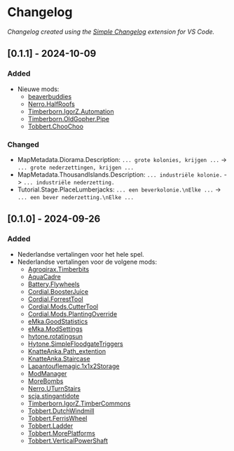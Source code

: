 # Changelog

_Changelog created using the [Simple Changelog](https://marketplace.visualstudio.com/items?itemName=tobiaswaelde.vscode-simple-changelog) extension for VS Code._

## [0.1.1] - 2024-10-09

### Added

- Nieuwe mods:
  - [beaverbuddies](Data/Localizations/Plugins/beaverbuddies)
  - [Nerro.HalfRoofs](Data/Localizations/Plugins/Nerro.HalfRoofs)
  - [Timberborn.IgorZ.Automation](Data/Localizations/Plugins/Timberborn.IgorZ.Automation)
  - [Timberborn.OldGopher.Pipe](Data/Localizations/Plugins/Timberborn.OldGopher.Pipe)
  - [Tobbert.ChooChoo](Data/Localizations/Plugins/Tobbert.ChooChoo)

### Changed

- MapMetadata.Diorama.Description: `... grote kolonies, krijgen ...` -> `... grote nederzettingen, krijgen ...`
- MapMetadata.ThousandIslands.Description: `... industriële kolonie.` -> `... industriële nederzetting.`
- Tutorial.Stage.PlaceLumberjacks: `... een beverkolonie.\nElke ...` -> `... een bever nederzetting.\nElke ...`

## [0.1.0] - 2024-09-26

### Added

- Nederlandse vertalingen voor het hele spel.
- Nederlandse vertalingen voor de volgene mods:
  - [Agroqirax.Timberbits](Data/Localizations/Plugins/Agroqirax.Timberbits)
  - [AquaCadre](Data/Localizations/Plugins/AquaCadre)
  - [Battery.Flywheels](Data/Localizations/Plugins/Battery.Flywheels)
  - [Cordial.BoosterJuice](Data/Localizations/Plugins/Cordial.BoosterJuice)
  - [Cordial.ForrestTool](Data/Localizations/Plugins/Cordial.ForestTool)
  - [Cordial.Mods.CutterTool](Data/Localizations/Plugins/Cordial.Mods.CutterTool)
  - [Cordial.Mods.PlantingOverride](Data/Localizations/Plugins/Cordial.Mods.PlantingOverride)
  - [eMka.GoodStatistics](Data/Localizations/Plugins/eMka.GoodsStatistics)
  - [eMka.ModSettings](Data/Localizations/Plugins/eMka.ModSettings)
  - [hytone.rotatingsun](Data/Localizations/Plugins/hytone.rotatingsun)
  - [Hytone.SimpleFloodgateTriggers](Data/Localizations/Plugins/Hytone.SimpleFloodgateTriggers)
  - [KnatteAnka.Path_extention](Data/Localizations/Plugins/KnatteAnka.Path_extention)
  - [KnatteAnka.Staircase](Data/Localizations/Plugins/KnatteAnka.Staircase)
  - [Lapantouflemagic.1x1x2Storage](Data/Localizations/Plugins/Lapantouflemagic.1x1x2Storage)
  - [ModManager](Data/Localizations/Plugins/ModManager)
  - [MoreBombs](Data/Localizations/Plugins/MoreBombs)
  - [Nerro.UTurnStairs](Data/Localizations/Plugins/Nerro.UTurnStairs)
  - [scja.stingantidote](Data/Localizations/Plugins/scja.stingantidote)
  - [Timberborn.IgorZ.TimberCommons](Data/Localizations/Plugins/Timberborn.IgorZ.TimberCommons)
  - [Tobbert.DutchWindmill](Data/Localizations/Plugins/Tobbert.DutchWindmill)
  - [Tobbert.FerrisWheel](Data/Localizations/Plugins/Tobbert.FerrisWheel)
  - [Tobbert.Ladder](Data/Localizations/Plugins/Tobbert.Ladder)
  - [Tobbert.MorePlatforms](Data/Localizations/Plugins/Tobbert.MorePlatforms)
  - [Tobbert.VerticalPowerShaft](Data/Localizations/Plugins/Tobbert.VerticalPowerShaft)
